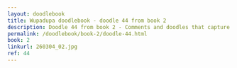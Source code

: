 ```yaml
---
layout: doodlebook
title: Wupadupa doodlebook - doodle 44 from book 2
description: Doodle 44 from book 2 - Comments and doodles that capture the essence of this event  
permalink: /doodlebook/book-2/doodle-44.html
book: 2
linkurl: 260304_02.jpg
ref: 44
---	  
```

																																																																							